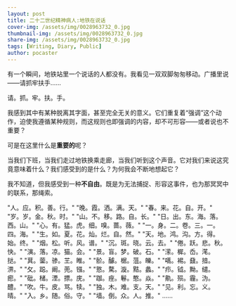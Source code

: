 ```yaml
---
layout: post
title: 二十二世纪精神病人:地铁在说话
cover-img: /assets/img/0028963732_0.jpg
thumbnail-img: /assets/img/0028963732_0.jpg
share-img: /assets/img/0028963732_0.jpg
tags: [Writing, Diary, Public]
author: pocaster
---
```


有一个瞬间，地铁站里一个说话的人都没有。我看见一双双脚匆匆移动。广播里说——请抓牢扶手……

请。抓。牢。扶。手。

我感到其中有某种脱离其字面，甚至完全无关的意义。它们重复着“强调”这个动作，迫使我遵循某种规则，而这规则也即强调的内容，却不可形容——或者说也不重要？

可是在这里什么是**重要的**呢？

当我们下班，当我们走过地铁换乘走廊，当我们听到这个声音。它对我们来说这究竟意味着什么？我们感受到的是什么？为何我会不断地想起它？

我不知道，但我感受到一种**不自由**。既是为无法捕捉、形容这事件，也为那冥冥中的联系，那绳索。

"人。应。积。善。行。"
"晚。霞。洒。满。天。"
"春。来。花。自。开。"
"岁。岁。金。秋。时。"
"山。不。移。路。自。长。"
"日。出。东。海。落。西。山。"
"心。有。猛。虎。细。嗅。蔷。薇。"
"一。身。二。卷。三。一。四。海。"
"生。如。夏。花。灿。烂。自。然。"
"天。地。鸿。沟。方。得。始。终。"
"烟。松。听。风。谱。"
"沉。斑。晓。云。去。"
"倦。跃。悲。秋。快。"
"演。落。凉。猫。会。"
"景。盲。梦。破。石。"
"潆。樨。岙。滗。挞。"
"萁。蓥。骖。芏。睢。"
"骱。醵。椐。菹。皪。"
"嚆。裼。鼗。揞。淠。"
"攵。跽。阚。蔸。镪。"
"憝。騖。漩。黠。蠡。"
"疖。钺。黝。缱。瘛。"
"砒。槠。湮。摽。庑。"
"跏。痤。鬈。憨。焱。"
"鼽。殒。霾。沩。醴。"
"吹。牛。皮。骂。犊。"
"独。木。难。支。天。"
"见。利。忘。义。晴。"
"入。乡。随。俗。守。"
"墙。倒。众。人。推。"
……